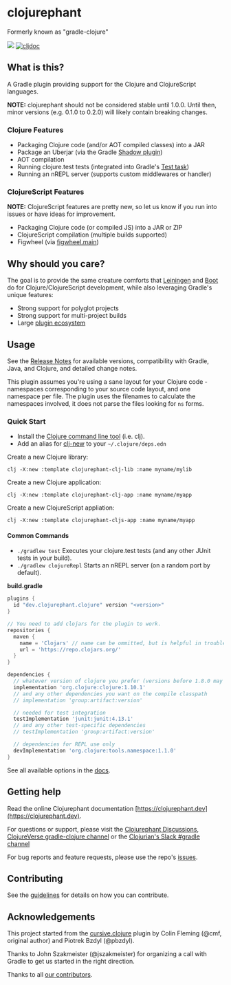 # clojurephant

Formerly known as "gradle-clojure"

![](https://github.com/clojurephant/clojurephant/workflows/.github/workflows/build.yaml/badge.svg)
[![cljdoc](https://cljdoc.org/badge/dev.clojurephant/clojurephant-plugin)](https://cljdoc.org/d/dev.clojurephant/clojurephant-plugin/CURRENT)

## What is this?

A Gradle plugin providing support for the Clojure and ClojureScript languages.

**NOTE:** clojurephant should not be considered stable until 1.0.0. Until then, minor versions (e.g. 0.1.0 to 0.2.0) will likely contain breaking changes.

### Clojure Features

- Packaging Clojure code (and/or AOT compiled classes) into a JAR
- Package an Uberjar (via the Gradle [Shadow plugin](http://imperceptiblethoughts.com/shadow/))
- AOT compilation
- Running clojure.test tests (integrated into Gradle's [Test task](https://docs.gradle.org/current/dsl/org.gradle.api.tasks.testing.Test.html))
- Running an nREPL server (supports custom middlewares or handler)

### ClojureScript Features

**NOTE:** ClojureScript features are pretty new, so let us know if you run into issues or have ideas for improvement.

- Packaging Clojure code (or compiled JS) into a JAR or ZIP
- ClojureScript compilation (multiple builds supported)
- Figwheel (via [figwheel.main](https://github.com/bhauman/figwheel-main))

## Why should you care?

The goal is to provide the same creature comforts that [Leiningen](http://leiningen.org/) and [Boot](http://boot-clj.com/) do for Clojure/ClojureScript development, while also leveraging Gradle's unique features:

- Strong support for polyglot projects
- Strong support for multi-project builds
- Large [plugin ecosystem](https://plugins.gradle.org)

## Usage

See the [Release Notes](https://github.com/clojurephant/clojurephant/releases) for available versions, compatibility with Gradle, Java, and Clojure, and detailed change notes.

This plugin assumes you're using a sane layout for your Clojure code - namespaces corresponding
to your source code layout, and one namespace per file. The plugin uses the filenames to
calculate the namespaces involved, it does not parse the files looking for `ns` forms.

### Quick Start

- Install the [Clojure command line tool](https://clojure.org/guides/getting_started) (i.e. clj).
- Add an alias for [clj-new](https://github.com/seancorfield/clj-new/) to your `~/.clojure/deps.edn`

Create a new Clojure library:

```
clj -X:new :template clojurephant-clj-lib :name myname/mylib
```

Create a new Clojure application:

```
clj -X:new :template clojurephant-clj-app :name myname/myapp
```

Create a new ClojureScript appliation:

```
clj -X:new :template clojurephant-cljs-app :name myname/myapp
```

#### Common Commands

- `./gradlew test` Executes your clojure.test tests (and any other JUnit tests in your build).
- `./gradlew clojureRepl` Starts an nREPL server (on a random port by default).

**build.gradle**

```groovy
plugins {
  id "dev.clojurephant.clojure" version "<version>"
}

// You need to add clojars for the plugin to work.
repositories {
  maven {
    name = 'Clojars' // name can be ommitted, but is helpful in troubleshooting
    url = 'https://repo.clojars.org/'
  }
}

dependencies {
  // whatever version of clojure you prefer (versions before 1.8.0 may not be compatible)
  implementation 'org.clojure:clojure:1.10.1'
  // and any other dependencies you want on the compile classpath
  // implementation 'group:artifact:version'

  // needed for test integration
  testImplementation 'junit:junit:4.13.1'
  // and any other test-specific dependencies
  // testImplementation 'group:artifact:version'

  // dependencies for REPL use only
  devImplementation 'org.clojure:tools.namespace:1.1.0'
}
```

See all available options in the [docs](https://clojurephant.dev).

## Getting help


Read the online Clojurephant documentation [https://clojurephant.dev](https://clojurephant.dev).

For questions or support, please visit the [Clojurephant Discussions](https://github.com/clojurephant/clojurephant/discussions), [ClojureVerse gradle-clojure channel](https://clojureverse.org/c/projects/gradle-clojure) or the [Clojurian's Slack #gradle channel](http://clojurians.net/)

For bug reports and feature requests, please use the repo's [issues](https://github.com/clojurephant/clojurephant/issues).

## Contributing

See the [guidelines](.github/CONTRIBUTING.md) for details on how you can contribute.

## Acknowledgements

This project started from the [cursive.clojure](https://github.com/cursive-ide/gradle-clojure) plugin by Colin Fleming (@cmf, original author) and Piotrek Bzdyl (@pbzdyl).

Thanks to John Szakmeister (@jszakmeister) for organizing a call with Gradle to get us started in the right direction.

Thanks to all [our contributors](https://github.com/clojurephant/clojurephant/graphs/contributors).
